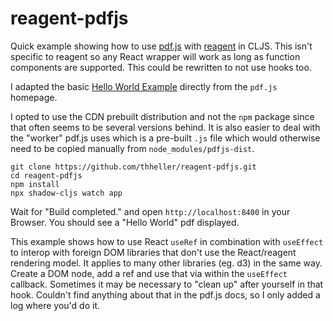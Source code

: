 # reagent-pdfjs

Quick example showing how to use [pdf.js](https://mozilla.github.io/pdf.js/) with [reagent](https://github.com/reagent-project/reagent) in CLJS. This isn't specific to reagent so any React wrapper will work as long as function components are supported. This could be rewritten to not use hooks too.

I adapted the basic [Hello World Example](https://mozilla.github.io/pdf.js/examples/) directly from the `pdf.js` homepage.

I opted to use the CDN prebuilt distribution and not the `npm` package since that often seems to be several versions behind. It is also easier to deal with the "worker" pdf.js uses which is a pre-built `.js` file which would otherwise need to be copied manually from `node_modules/pdfjs-dist`.

```
git clone https://github.com/thheller/reagent-pdfjs.git
cd reagent-pdfjs
npm install
npx shadow-cljs watch app
```

Wait for "Build completed." and open `http://localhost:8400` in your Browser. You should see a "Hello World" pdf displayed.

This example shows how to use React `useRef` in combination with `useEffect` to interop with foreign DOM libraries that don't use the React/reagent rendering model. It applies to many other libraries (eg. d3) in the same way. Create a DOM node, add a ref and use that via within the `useEffect` callback. Sometimes it may be necessary to "clean up" after yourself in that hook. Couldn't find anything about that in the pdf.js docs, so I only added a log where you'd do it.